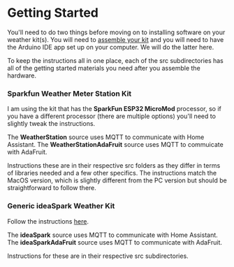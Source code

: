 # Getting Started

You'll need to do two things before moving on to installing software on your
weather kit(s).  You will need to
[assemble your kit](https://github.com/cecat/WeatherStation/tree/main/dev)
and you will need to
have the Arduino IDE app set up on your computer. We will do the latter here.

To keep the instructions all in one place, each of the src subdirectories
has all of the getting started materials you need after you assemble the 
hardware.

### Sparkfun Weather Meter Station Kit

I am using the kit that has the **SparkFun ESP32 MicroMod** processor, so if you
have a different processor (there are multiple options) you'll need to slightly
tweak the instructions.

The **WeatherStation** source uses MQTT to communicate with Home Assistant.
The **WeatherStationAdaFruit** source uses MQTT to commuicate with AdaFruit.

Instructions these are in their respective src folders as they
differ in terms of libraries needed and a few other specifics. 
The instructions match the
MacOS version, which is slightly different from
the PC version but should be straightforward to follow there.

### Generic ideaSpark Weather Kit

Follow the instructions
[here](https://github.com/cecat/WeatherStation/tree/main/src/ideaSpark).

The **ideaSpark** source uses MQTT to communicate with Home Assistant.
The **ideaSparkAdaFruit** source uses MQTT to communicate with AdaFruit.

Instructions for these are in their respective src subdirectories.
